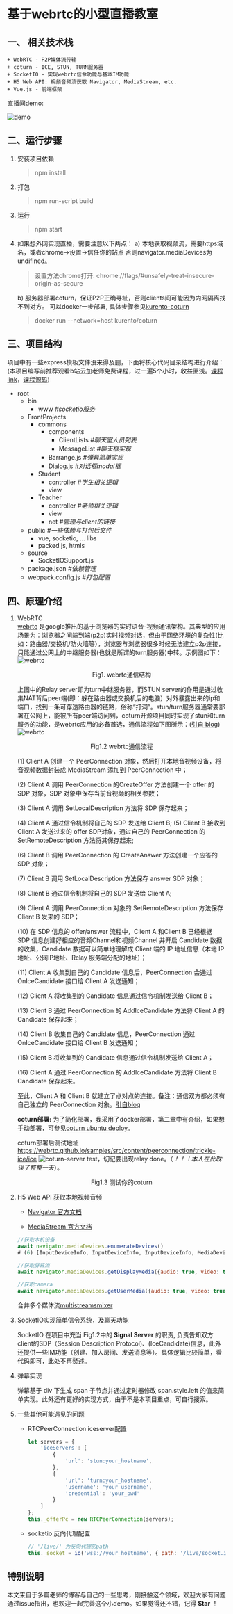 # 基于webrtc的小型直播教室

## 一、 相关技术栈
    + WebRTC - P2P媒体流传输
    + coturn - ICE, STUN, TURN服务器
    + SocketIO - 实现webrtc信令功能与基本IM功能
    + H5 Web API: 视频音频流获取 Navigator, MediaStream, etc.
    + Vue.js - 前端框架

  直播间demo:
    
  ![demo](img/demo.png)


## 二、运行步骤
1. 安装项目依赖
 
    > npm install 

2. 打包
    > npm run-script build

3. 运行
    > npm start

4. 如果想外网实现直播，需要注意以下两点：
   a) 本地获取视频流，需要https域名，或者chrome->设置->信任你的站点 否则navigator.mediaDevices为undifined。
   > 设置方法chrome打开: chrome://flags/#unsafely-treat-insecure-origin-as-secure

   b) 服务器部署coturn，保证P2P正确寻址，否则clients间可能因为内网隔离找不到对方。 可以docker一步部署, 具体步骤参见[kurento-coturn](https://github.com/konoui/kurento-coturn-docker/tree/master/coturn)
   > docker run --network=host kurento/coturn   

## 三、项目结构
 项目中有一些express模板文件没来得及删，下面将核心代码目录结构进行介绍：(本项目编写前推荐观看b站云加老师免费课程，过一遍5个小时，收益匪浅。[课程link](https://www.bilibili.com/video/av77467480)，[课程源码](https://github.com/plter/HTML5MediaCourse2019))

 - root
   - bin
     - www *#socketio服务*
   - FrontProjects
     - commons
       - components
         - ClientLists *#聊天室人员列表*
         - MessageList *#聊天框实现*
       - Barrange.js *#弹幕简单实现*
       - Dialog.js *#对话框modal框*
     - Student
       - controller *#学生相关逻辑*
       - view
     - Teacher
       - controller *#老师相关逻辑*
       - view
       - net *#管理与client的链接*
   - public *#一些依赖与打包后文件*
     - vue, socketio, ... libs
     - packed js, htmls
   - source 
     - SocketIOSupport.js
   - package.json *#依赖管理*
   - webpack.config.js *#打包配置*

## 四、原理介绍
1. WebRTC   
   [webrtc](https://developer.mozilla.org/zh-CN/docs/Web/API/WebRTC_API/WebRTC_Basics) 是google推出的基于浏览器的实时语音-视频通讯架构。其典型的应用场景为：浏览器之间端到端(p2p)实时视频对话，但由于网络环境的复杂性(比如：路由器/交换机/防火墙等），浏览器与浏览器很多时候无法建立p2p连接，只能通过公网上的中继服务器(也就是所谓的turn服务器)中转。示例图如下：
    ![webrtc](img/webrtc.png "webrtc")
    <center>Fig1. webrtc通信结构</center>

    上图中的Relay server即为turn中继服务器，而STUN server的作用是通过收集NAT背后peer端(即：躲在路由器或交换机后的电脑）对外暴露出来的ip和端口，找到一条可穿透路由器的链路，俗称“打洞”。stun/turn服务器通常要部署在公网上，能被所有peer端访问到，coturn开源项目同时实现了stun和turn服务的功能，是webrtc应用的必备首选，通信流程如下图所示：([引自 blog](https://blog.csdn.net/zhuiyuanqingya/article/details/81712851))
    ![webrtc](img/webrtc-seq.png "webrtc")
    <center>Fig1.2 webrtc通信流程</center>

    (1) Client A 创建一个 PeerConnection 对象，然后打开本地音视频设备，将音视频数据封装成 MediaStream 添加到 PeerConnection 中；

    (2) Client A 调用 PeerConnection 的CreateOffer 方法创建一个 offer 的 SDP 对象，SDP 对象中保存当前音视频的相关参数；

    (3) Client A 调用 SetLocalDescription 方法将 SDP 保存起来；
    
    (4) Client A 通过信令机制将自己的 SDP 发送给 Client B;
    (5) Client B 接收到 Client A 发送过来的 offer SDP对象，通过自己的 PeerConnection 的 SetRemoteDescription 方法将其保存起来;

    (6) Client B 调用 PeerConnection 的 CreateAnswer 方法创建一个应答的 SDP 对象；

    (7) Client B 调用 SetLocalDescription 方法保存 answer SDP 对象；

    (8) Client B 通过信令机制将自己的 SDP 发送给 Client A;

    (9) Client A 调用 PeerConnection 对象的 SetRemoteDescription 方法保存 Client B 发来的 SDP；

    (10) 在 SDP 信息的 offer/answer 流程中，Client A 和Client B 已经根据 SDP 信息创建好相应的音频Channel和视频Channel 并开启 Candidate 数据的收集，Candidate 数据可以简单地理解成 Client 端的 IP 地址信息（本地 IP 地址、公网IP地址、Relay 服务端分配的地址）；

    (11) Client A 收集到自己的 Candidate 信息后，PeerConnection 会通过 OnIceCandidate 接口给 Client A 发送通知；

    (12) Client A 将收集到的 Candidate 信息通过信令机制发送给 Client B；

    (13) Client B 通过 PeerConnection 的 AddIceCandidate 方法将 Client A 的 Candidate 保存起来；

    (14) Client B 收集自己的 Candidate 信息，PeerConnection 通过 OnIceCandidate 接口给 Client B 发送通知；

    (15) Client B 将收集到的 Candidate 信息通过信令机制发送给 Client A；

    (16) Client A 通过 PeerConnection 的 AddIceCandidate 方法将 Client B Candidate 保存起来。

    至此，Client A 和 Client B 就建立了点对点的连接。备注：通信双方都必须有自己独立的 PeerConnection 对象。[引自blog](https://blog.csdn.net/zhuiyuanqingya/article/details/81712851)

    **coturn部署:** 为了简化部署，我采用了docker部署，第二章中有介绍，如果想手动部署，可参见[coturn ubuntu deploy](https://cloud.tencent.com/developer/article/1460709)。

    coturn部署后测试地址 https://webrtc.github.io/samples/src/content/peerconnection/trickle-ice/ice
    ![coturn-server test](img/coturn-test.png)，切记要出现relay done。（*！！！本人在此耽误了整整一天*）。
    <center> Fig1.3 测试你的coturn</center>

2. H5 Web API 获取本地视频音频
   + [Navigator 官方文档](https://developer.mozilla.org/zh-CN/docs/Web/API/Navigator)
  
   + [MediaStream 官方文档](https://developer.mozilla.org/zh-CN/docs/Web/API/MediaStream)

    ```js
    //获取本机设备
    await navigator.mediaDevices.enumerateDevices()
    # (6) [InputDeviceInfo, InputDeviceInfo, InputDeviceInfo, MediaDeviceInfo, MediaDeviceInfo, MediaDeviceInfo]

    //获取屏幕流
    await navigator.mediaDevices.getDisplayMedia({audio: true, video: true});

    //获取camera
    await navigator.mediaDevices.getUserMedia({audio: true, video: true})
    ```

    合并多个媒体流[multistreamsmixer](https://github.com/muaz-khan/MultiStreamsMixer)
   
3. SocketIO实现简单信令系统，及聊天功能
   
   SocketIO 在项目中充当 Fig1.2中的 **Signal Server** 的职责, 负责告知双方client的SDP（Session Description Protocol)、(IceCandidate)信息，此外还提供一些IM功能（创建、加入房间、发送消息等）。具体逻辑比较简单，看代码即可，此处不再赘述。

4. 弹幕实现
   
   弹幕基于 div 下生成 span 子节点并通过定时器修改 span.style.left 的值来简单实现。此外还有更好的实现方式，由于不是本项目重点，可自行搜索。
   
5. 一些其他可能遇见的问题

    + RTCPeerConnection iceserver配置
        ```js
        let servers = {
            'iceServers': [
                {
                    'url': 'stun:your_hostname',
                },
                {
                    'url': 'turn:your_hostname',
                    'username': 'your_username',
                    'credential': 'your_pwd'
                }
            ]
        };
        this._offerPc = new RTCPeerConnection(servers);

        ```
    + socketio 反向代理配置
        ```js
        // '/live/' 为反向代理的path
        this._socket = io('wss://your_hostname', { path: '/live/socket.io'})
        ```
## 特别说明

 本文来自于多篇老师的博客与自己的一些思考，刚接触这个领域，欢迎大家有问题通过issue指出，也欢迎一起完善这个小demo。如果觉得还不错，记得 **Star** ！